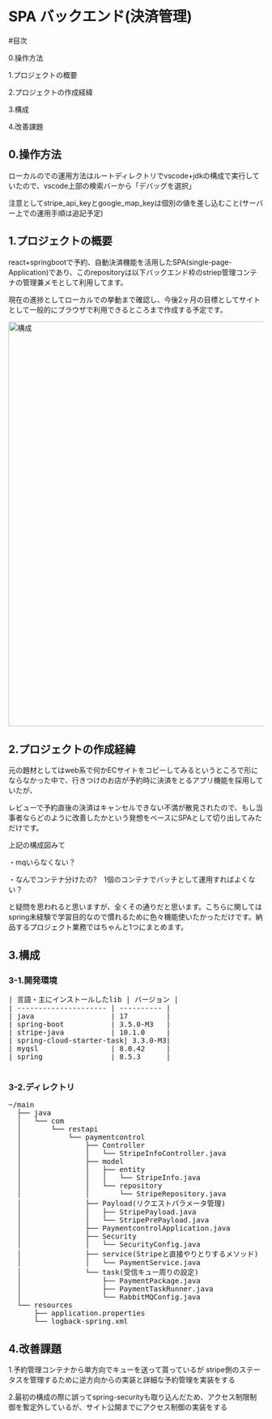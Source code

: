 <h1>SPA バックエンド(決済管理)</h1>

#目次

<p>0.操作方法</p>
<p>1.プロジェクトの概要</p>
<p>2.プロジェクトの作成経緯</p>
<p>3.構成</p>
<p>4.改善課題</p>

<h2>0.操作方法</h2>
<p>ローカルのでの運用方法はルートディレクトリでvscode+jdkの構成で実行していたので、vscode上部の検索バーから「デバッグを選択」</p>
<p>注意としてstripe_api_keyとgoogle_map_keyは個別の値を差し込むこと(サーバー上での運用手順は追記予定)</p>

<h2>1.プロジェクトの概要</h2>
<p>react+springbootで予約、自動決済機能を活用したSPA(single-page-Application)であり、このrepositoryは以下バックエンド枠のstriep管理コンテナの管理兼メモとして利用してます。</p>
<p>現在の進捗としてローカルでの挙動まで確認し、今後2ヶ月の目標としてサイトとして一般的にブラウザで利用できるところまで作成する予定です。</p>

<img width="800" alt="構成" src="https://github.com/user-attachments/assets/312c6f5f-8c8e-4421-9868-f2447734a15f" />

<h2>2.プロジェクトの作成経緯</h2>
<p>元の題材としてはweb系で何かECサイトをコピーしてみるというところで形にならなかった中で、行きつけのお店が予約時に決済をとるアプリ機能を採用していたが、</p>
<p>レビューで予約直後の決済はキャンセルできない不満が散見されたので、もし当事者ならどのように改善したかという発想をベースにSPAとして切り出してみただけです。</p>
<p>上記の構成図みて</p>
<p>・mqいらなくない？</p>
<p>・なんでコンテナ分けたの?　1個のコンテナでバッチとして運用すればよくない？</p>
<p>と疑問を思われると思いますが、全くその通りだと思います。こちらに関してはspring未経験で学習目的なので慣れるために色々機能使いたかっただけです。納品するプロジェクト業務ではちゃんと1つにまとめます。</p>

<h2>3.構成</h2>
<h3>3-1.開発環境</h3>
<pre>
| 言語・主にインストールしたlib | バージョン |
| --------------------- | ---------- |
| java                  | 17         |
| spring-boot           | 3.5.0-M3   |
| stripe-java           | 10.1.0     |
| spring-cloud-starter-task| 3.3.0-M3|
| myqsl                 | 8.0.42     |
| spring                | 8.5.3      |

</pre>

<h3>3-2.ディレクトリ</h3>
<pre>
~/main
  ├── java
  │   └── com
  │       └── restapi
  │           └── paymentcontrol
  │               ├── Controller
  │               │   └── StripeInfoController.java
  │               ├── model
  │               │   ├── entity
  │               │   │   └── StripeInfo.java
  │               │   └── repository
  │               │       └── StripeRepository.java
  │               ├── Payload(リクエストパラメータ管理)
  │               │   ├── StripePayload.java
  │               │   └── StripePrePayload.java
  │               ├── PaymentcontrolApplication.java
  │               ├── Security
  │               │   └── SecurityConfig.java
  │               ├── service(Stripeと直接やりとりするメソッド)
  │               │   └── PaymentService.java
  │               └── task(受信キュー周りの設定)
  │                   ├── PaymentPackage.java
  │                   ├── PaymentTaskRunner.java
  │                   └── RabbitMQConfig.java
  └── resources
      ├── application.properties
      └── logback-spring.xml
</pre>

<h2>4.改善課題</h2>
<p>1.予約管理コンテナから単方向でキューを送って貰っているが stripe側のステータスを管理するために逆方向からの実装と詳細な予約管理を実装をする</p>
<p>2.最初の構成の際に誤ってspring-securityも取り込んだため、アクセス制限制御を暫定外しているが、サイト公開までにアクセス制御の実装をする</p>

